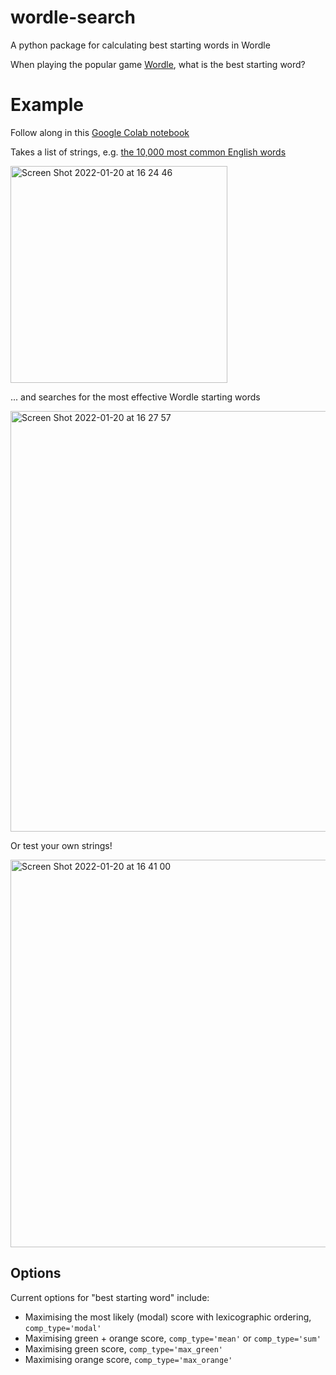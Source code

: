 # wordle-search
A python package for calculating best starting words in Wordle

When playing the popular game [Wordle](https://www.powerlanguage.co.uk/wordle/), what is the best starting word?

# Example

Follow along in this [Google Colab notebook](https://colab.research.google.com/drive/1jhCIPP9IwM36St6mIW5nyK2uCJN3blH9?usp=sharing)

Takes a list of strings, e.g. [the 10,000 most common English words](https://github.com/first20hours/google-10000-english)

<img width="347" alt="Screen Shot 2022-01-20 at 16 24 46" src="https://user-images.githubusercontent.com/38541020/150443776-69806b1f-657a-4d81-bccd-d57f854fd77d.png">

... and searches for the most effective Wordle starting words

<img width="673" alt="Screen Shot 2022-01-20 at 16 27 57" src="https://user-images.githubusercontent.com/38541020/150443820-9b623ece-cf91-4b81-948d-aac263ddd505.png">

Or test your own strings!

<img width="620" alt="Screen Shot 2022-01-20 at 16 41 00" src="https://user-images.githubusercontent.com/38541020/150444841-d9ea3403-cc39-49cd-ab14-9aa77f6092c8.png">

## Options

Current options for "best starting word" include:
- Maximising the most likely (modal) score with lexicographic ordering, `comp_type='modal'`
- Maximising green + orange score, `comp_type='mean'` or `comp_type='sum'`
- Maximising green score, `comp_type='max_green'`
- Maximising orange score, `comp_type='max_orange'`
